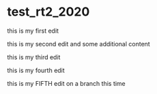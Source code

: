 # test_rt2_2020

this is my first edit

this is my second edit and some additional content

this is my third edit

this is my fourth edit

this is my FIFTH edit on a branch this time
